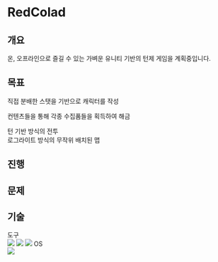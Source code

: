 # RedColad

## 개요

온, 오프라인으로 즐길 수 있는 가벼운 유니티 기반의 턴제 게임을 계획중입니다.

## 목표

직접 분배한 스탯을 기반으로 캐릭터를 작성
  
컨텐츠들을 통해 각종 수집품들을 획득하여 해금
  
턴 기반 방식의 전투  
로그라이트 방식의 무작위 배치된 맵

## 진행



## 문제
## 기술

도구  
<img src="https://img.shields.io/badge/Unity-FFFFFF?style=for-the-badge&logo=Unity&logoColor=black"> 
<img src="https://img.shields.io/badge/visualstudio-5C2D91?style=for-the-badge&logo=visualstudio&logoColor=white"> 
<img src="https://img.shields.io/badge/github-181717?style=for-the-badge&logo=github&logoColor=white">
OS  
<img src="https://img.shields.io/badge/Windows-3776AB?style=for-the-badge&logo=Windows&logoColor=white">  

